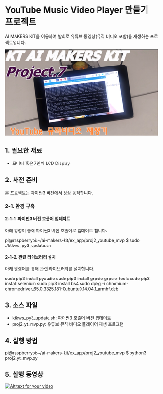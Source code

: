 # YouTube Music Video Player 만들기 프로젝트
AI MAKERS KIT을 이용하여 발화로 유튜브 동영상(뮤직 비디오 포함)을 재생하는 프로젝트입니다.

![Title_image](https://github.com/make1everything1hj/code_factory/blob/master/thumbnail.png)
## 1. 필요한 재료
* 모니터 혹은 7인치 LCD Display

## 2. 사전 준비
본 프로젝트는 파이썬3 버전에서 정상 동작합니다.
### 2-1. 환경 구축
#### 2-1-1. 파이썬3 버전 호출어 업데이트

아래 명령어 통해 파이썬3 버전 호출어로 업데이트 합니다.

pi@raspberrypi:~/ai-makers-kit/ex_app/proj2_youtube_mvp $ sudo ./ktkws_py3_update.sh

#### 2-1-2. 관련 라이브러리 설치
아래 명령어를 통해 관련 라이브러리를 설치합니다.

sudo pip3 install pyaudio
sudo pip3 install grpcio grpcio-tools
sudo pip3 install selenium
sudo pip3 install bs4
sudo dpkg -i chromium-chromedriver_65.0.3325.181-0ubuntu0.14.04.1_armhf.deb

## 3. 소스 파일
* ktkws_py3_update.sh: 파이썬3 호출어 버전 업데이트
* proj2_yt_mvp.py: 유튜브 뮤직 비디오 플레이어 재생 프로그램

## 4. 실행 방법
pi@raspberrypi:~/ai-makers-kit/ex_app/proj2_youtube_mvp $ python3 proj2_yt_mvp.py

## 5. 실행 동영상
[![Alt text for your video](https://img.youtube.com/vi/Oh_5-m8I0co/0.jpg)](http://www.youtube.com/watch?v=Oh_5-m8I0co)
